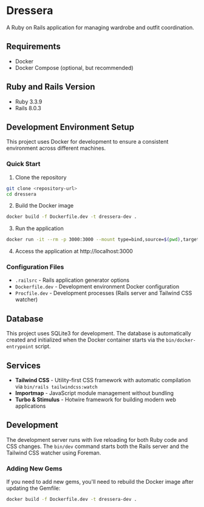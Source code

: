 # Dressera

A Ruby on Rails application for managing wardrobe and outfit coordination.

## Requirements

* Docker
* Docker Compose (optional, but recommended)

## Ruby and Rails Version

* Ruby 3.3.9
* Rails 8.0.3

## Development Environment Setup

This project uses Docker for development to ensure a consistent environment across different machines.

### Quick Start

1. Clone the repository
```bash
git clone <repository-url>
cd dressera
```

2. Build the Docker image
```bash
docker build -f Dockerfile.dev -t dressera-dev .
```

3. Run the application
```bash
docker run -it --rm -p 3000:3000 --mount type=bind,source=$(pwd),target=/rails dressera-dev
```

4. Access the application at http://localhost:3000

### Configuration Files

* `.railsrc` - Rails application generator options
* `Dockerfile.dev` - Development environment Docker configuration
* `Procfile.dev` - Development processes (Rails server and Tailwind CSS watcher)

## Database

This project uses SQLite3 for development. The database is automatically created and initialized when the Docker container starts via the `bin/docker-entrypoint` script.

## Services

* **Tailwind CSS** - Utility-first CSS framework with automatic compilation via `bin/rails tailwindcss:watch`
* **Importmap** - JavaScript module management without bundling
* **Turbo & Stimulus** - Hotwire framework for building modern web applications

## Development

The development server runs with live reloading for both Ruby code and CSS changes. The `bin/dev` command starts both the Rails server and the Tailwind CSS watcher using Foreman.

### Adding New Gems

If you need to add new gems, you'll need to rebuild the Docker image after updating the Gemfile:

```bash
docker build -f Dockerfile.dev -t dressera-dev .
```
